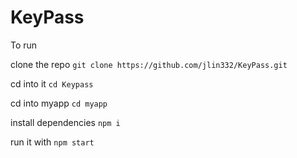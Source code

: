 # KeyPass

To run

clone the repo
```git clone https://github.com/jlin332/KeyPass.git```

cd into it
```cd Keypass```

cd into myapp
```cd myapp```

install dependencies
```npm i```

run it with
```npm start```
